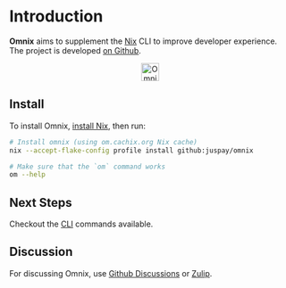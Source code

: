# Introduction

**Omnix** aims to supplement the [Nix](https://nixos.asia/en/nix) CLI to improve developer experience. The project is developed [on Github](https://github.com/juspay/omnix).

<p style="text-align: center">
<img src="favicon.svg" alt="Omnix Logo" width="32px" />
</p>



## Install

To install Omnix, [install Nix](https://nixos.asia/en/install), then run:

```sh
# Install omnix (using om.cachix.org Nix cache)
nix --accept-flake-config profile install github:juspay/omnix

# Make sure that the `om` command works
om --help
```

## Next Steps

Checkout the [CLI](om/index.md) commands available.

## Discussion

For discussing Omnix, use [Github Discussions](https://github.com/juspay/omnix/discussions) or [Zulip](https://nixos.zulipchat.com/#narrow/stream/415454-omnix).
